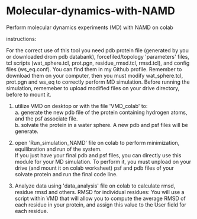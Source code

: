 # Molecular-dynamics-with-NAMD
Perform molecular dynamics experiments (MD) with NAMD on colab

instructions:

For the correct use of this tool you need pdb protein file (generated by you or downloaded drom pdb databank), forcefiled/topology 'parameters' files, tcl scripts (wat_sphere.tcl, prot.pgn, residue_rmsd.tcl, rmsd.tcl), and config files (ws_eq.conf). You can find them in my Github profile. Remember to download them on your computer, then you must modify wat_sphere.tcl, prot.pgn and ws_eq to correctly perform MD simulation. Before running the simulation, rememeber to upload modified files on your drive directory, before to mount it.

1. utilize VMD on desktop or with the file 'VMD_colab' to:\
a. generate the new pdb file of the protein containing hydrogen atoms, and the psf associate file.\
b. solvate the protein in a water sphere. A new pdb and psf files will be generate. 

2. open 'Run_simulation_NAMD' file on colab to perform minimization, equilibration and run of the system.\
If you just have your final pdb and psf files, you can directly use this module for your MD simulation. To perform it, you must unpload on your drive (and mount it on colab worksheet) psf and pdb files of your solvate protein and run the final code line.

3. Analyze data using 'data_analysis' file on colab to calculate rmsd, residue rmsd and others.
RMSD for individual residues: You will use a script within VMD that will allow you to compute the average RMSD of each residue in your protein, and assign this value to the User field for each residue.

